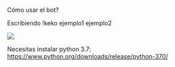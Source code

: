

Cómo usar el bot?

Escribiendo !keko ejemplo1 ejemplo2

<img src="https://i.imgur.com/1qwD8YW.png">


Necesitas instalar python 3.7: <a target="blank_" href="https://www.python.org/downloads/release/python-370/">https://www.python.org/downloads/release/python-370/</a>
